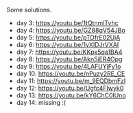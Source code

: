Some solutions.

 - day  3:  https://youtu.be/1tQtnmlTvhc
 - day  4:  https://youtu.be/GZ88qV54JBo
 - day  5:  https://youtu.be/pTDfrE02UjA
 - day  6:  https://youtu.be/1yXIDJrVXAI
 - day  7:  https://youtu.be/KKpx5qa1BA4
 - day  8:  https://youtu.be/Akn5jER4Opg
 - day  9:  https://youtu.be/4LAFUYjFy1o
 - day 10:  https://youtu.be/nPuzy2RE_CE
 - day 11:  https://youtu.be/m_9EQDbmFzI
 - day 12:  https://youtu.be/Ugfc4FIwyk0
 - day 13:  https://youtu.be/kY6ChC0lUno
 - day 14:  missing :(
